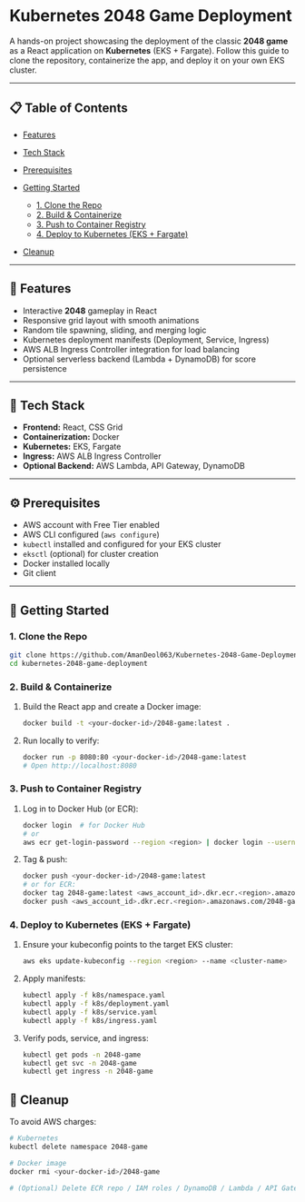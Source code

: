 # Kubernetes 2048 Game Deployment

A hands-on project showcasing the deployment of the classic **2048 game** as a React application on **Kubernetes** (EKS + Fargate). Follow this guide to clone the repository, containerize the app, and deploy it on your own EKS cluster.

---

## 📋 Table of Contents

* [Features](#features)
* [Tech Stack](#tech-stack)
* [Prerequisites](#prerequisites)
* [Getting Started](#getting-started)

  * [1. Clone the Repo](#1-clone-the-repo)
  * [2. Build & Containerize](#2-build--containerize)
  * [3. Push to Container Registry](#3-push-to-container-registry)
  * [4. Deploy to Kubernetes (EKS + Fargate)](#4-deploy-to-kubernetes-eks--fargate)
* [Cleanup](#cleanup)

---

## 🎯 Features

* Interactive **2048** gameplay in React
* Responsive grid layout with smooth animations
* Random tile spawning, sliding, and merging logic
* Kubernetes deployment manifests (Deployment, Service, Ingress)
* AWS ALB Ingress Controller integration for load balancing
* Optional serverless backend (Lambda + DynamoDB) for score persistence

---

## 🧰 Tech Stack

* **Frontend:** React, CSS Grid
* **Containerization:** Docker
* **Kubernetes:** EKS, Fargate
* **Ingress:** AWS ALB Ingress Controller
* **Optional Backend:** AWS Lambda, API Gateway, DynamoDB

---

## ⚙️ Prerequisites

* AWS account with Free Tier enabled
* AWS CLI configured (`aws configure`)
* `kubectl` installed and configured for your EKS cluster
* `eksctl` (optional) for cluster creation
* Docker installed locally
* Git client

---

## 🚀 Getting Started

### 1. Clone the Repo

```bash
git clone https://github.com/AmanDeol063/Kubernetes-2048-Game-Deployment.git
cd kubernetes-2048-game-deployment
```

### 2. Build & Containerize

1. Build the React app and create a Docker image:

   ```bash
   docker build -t <your-docker-id>/2048-game:latest .
   ```

2. Run locally to verify:

   ```bash
   docker run -p 8080:80 <your-docker-id>/2048-game:latest
   # Open http://localhost:8080
   ```

### 3. Push to Container Registry

1. Log in to Docker Hub (or ECR):

   ```bash
   docker login  # for Docker Hub
   # or
   aws ecr get-login-password --region <region> | docker login --username AWS --password-stdin <aws_account_id>.dkr.ecr.<region>.amazonaws.com
   ```
2. Tag & push:

   ```bash
   docker push <your-docker-id>/2048-game:latest
   # or for ECR:
   docker tag 2048-game:latest <aws_account_id>.dkr.ecr.<region>.amazonaws.com/2048-game:latest
   docker push <aws_account_id>.dkr.ecr.<region>.amazonaws.com/2048-game:latest
   ```

### 4. Deploy to Kubernetes (EKS + Fargate)

1. Ensure your kubeconfig points to the target EKS cluster:

   ```bash
   aws eks update-kubeconfig --region <region> --name <cluster-name>
   ```

2. Apply manifests:

   ```bash
   kubectl apply -f k8s/namespace.yaml
   kubectl apply -f k8s/deployment.yaml
   kubectl apply -f k8s/service.yaml
   kubectl apply -f k8s/ingress.yaml
   ```

3. Verify pods, service, and ingress:

   ```bash
   kubectl get pods -n 2048-game
   kubectl get svc -n 2048-game
   kubectl get ingress -n 2048-game
   ```


## 🧹 Cleanup

To avoid AWS charges:

```bash
# Kubernetes
kubectl delete namespace 2048-game

# Docker image
docker rmi <your-docker-id>/2048-game

# (Optional) Delete ECR repo / IAM roles / DynamoDB / Lambda / API Gateway
